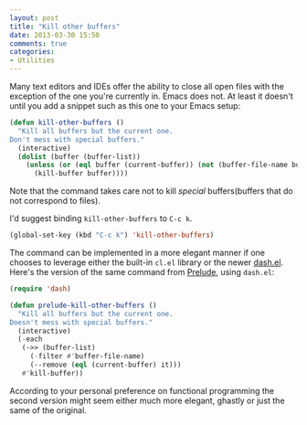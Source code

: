```yaml
---
layout: post
title: "Kill other buffers"
date: 2013-03-30 15:50
comments: true
categories:
- Utilities
---
```


Many text editors and IDEs offer the ability to close all open files
with the exception of the one you're currently in. Emacs does not.  At
least it doesn't until you add a snippet such as this one to your
Emacs setup:

``` cl
(defun kill-other-buffers ()
  "Kill all buffers but the current one.
Don't mess with special buffers."
  (interactive)
  (dolist (buffer (buffer-list))
    (unless (or (eql buffer (current-buffer)) (not (buffer-file-name buffer)))
      (kill-buffer buffer))))
```

Note that the command takes care not to kill *special* buffers(buffers
that do not correspond to files).

I'd suggest binding `kill-other-buffers` to `C-c k`.

``` cl
(global-set-key (kbd "C-c k") 'kill-other-buffers)
```

The command can be implemented in a more elegant manner if one chooses to
leverage either the built-in `cl.el` library or the newer
[dash.el](https://github.com/magnars/dash.el). Here's the version of
the same command from [Prelude](https://github.com/bbatsov/prelude),
using `dash.el`:

``` cl
(require 'dash)

(defun prelude-kill-other-buffers ()
  "Kill all buffers but the current one.
Doesn't mess with special buffers."
  (interactive)
  (-each
   (->> (buffer-list)
     (-filter #'buffer-file-name)
     (--remove (eql (current-buffer) it)))
   #'kill-buffer))
```

According to your personal preference on functional programming the
second version might seem either much more elegant, ghastly or just the
same of the original.

